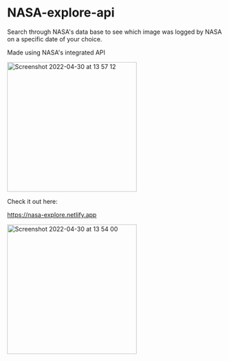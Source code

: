 # NASA-explore-api
Search through NASA's data base to see which image was logged by NASA on a specific date of your choice.

Made using NASA's integrated API

<img width="301" alt="Screenshot 2022-04-30 at 13 57 12" src="https://user-images.githubusercontent.com/102547056/166106537-27c61b2e-9cc7-4366-ac79-d8c6aca90ee5.png">


Check it out here:

https://nasa-explore.netlify.app

<img width="301" alt="Screenshot 2022-04-30 at 13 54 00" src="https://user-images.githubusercontent.com/102547056/166106479-6f1e93db-4d19-45cb-95f8-dba476d7238a.png">
